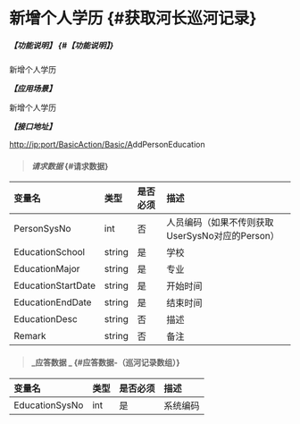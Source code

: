 # 新增个人学历 {#获取河长巡河记录}

##### _【功能说明】_ {#【功能说明】}

新增个人学历

_**【应用场景】**_

新增个人学历

_**【接口地址】**_

[http://ip:port/BasicAction/](http://ip:port/HMQuery/PatrolRiver/GetPatrolRivers)[Basic](http://ip:port/HMQuery/PatrolRiver/GetPatrolRivers)[/A](http://ip:port/HMQuery/PatrolRiver/GetPatrolRivers)ddPersonEducation

> #### _请求数据_ {#请求数据}

| 变量名 | 类型 | 是否必须 | 描述 |
| :--- | :--- | :--- | :--- |
| PersonSysNo | int | 否 | 人员编码（如果不传则获取UserSysNo对应的Person） |
| EducationSchool | string | 是 | 学校 |
| EducationMajor | string | 是 | 专业 |
| EducationStartDate | string | 是 | 开始时间 |
| EducationEndDate | string | 是 | 结束时间 |
| EducationDesc | string | 否 | 描述 |
| Remark | string | 否 | 备注 |

> #### _应答数据 _ {#应答数据-（巡河记录数组）}

| 变量名 | 类型 | 是否必须 | 描述 |
| :--- | :--- | :--- | :--- |
| EducationSysNo | int | 是 | 系统编码 |



